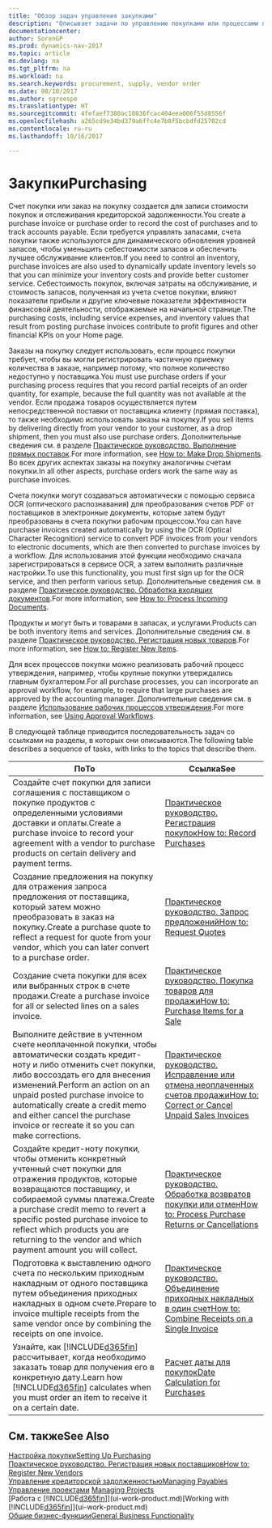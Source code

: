 ```yaml
---
title: "Обзор задач управления закупками"
description: "Описывает задачи по управлению покупками или процессами покупок, включая работу счетов покупки и заказов на покупку."
documentationcenter: 
author: SorenGP
ms.prod: dynamics-nav-2017
ms.topic: article
ms.devlang: na
ms.tgt_pltfrm: na
ms.workload: na
ms.search.keywords: procurement, supply, vendor order
ms.date: 08/10/2017
ms.author: sgroespe
ms.translationtype: HT
ms.sourcegitcommit: 4fefaef7380ac10836fcac404eea006f55d8556f
ms.openlocfilehash: a265cd9e34bd379a6ffc4e7b8f5bcbdfd25702cd
ms.contentlocale: ru-ru
ms.lasthandoff: 10/16/2017

---
```

# <a name="purchasing"></a><span data-ttu-id="594f9-103">Закупки</span><span class="sxs-lookup"><span data-stu-id="594f9-103">Purchasing</span></span>
<span data-ttu-id="594f9-104">Счет покупки или заказ на покупку создается для записи стоимости покупок и отслеживания кредиторской задолженности.</span><span class="sxs-lookup"><span data-stu-id="594f9-104">You create a purchase invoice or purchase order to record the cost of purchases and to track accounts payable.</span></span> <span data-ttu-id="594f9-105">Если требуется управлять запасами, счета покупки также используются для динамического обновления уровней запасов, чтобы уменьшить себестоимости запасов и обеспечить лучшее обслуживание клиентов.</span><span class="sxs-lookup"><span data-stu-id="594f9-105">If you need to control an inventory, purchase invoices are also used to dynamically update inventory levels so that you can minimize your inventory costs and provide better customer service.</span></span> <span data-ttu-id="594f9-106">Себестоимость покупок, включая затраты на обслуживание, и стоимость запасов, полученная из учета счетов покупки, влияют показатели прибыли и другие ключевые показатели эффективности финансовой деятельности, отображаемые на начальной странице.</span><span class="sxs-lookup"><span data-stu-id="594f9-106">The purchasing costs, including service expenses, and inventory values that result from posting purchase invoices contribute to profit figures and other financial KPIs on your Home page.</span></span>

<span data-ttu-id="594f9-107">Заказы на покупку следует использовать, если процесс покупки требует, чтобы вы могли регистрировать частичную приемку количества в заказе, например потому, что полное количество недоступно у поставщика.</span><span class="sxs-lookup"><span data-stu-id="594f9-107">You must use purchase orders if your purchasing process requires that you record partial receipts of an order quantity, for example, because the full quantity was not available at the vendor.</span></span> <span data-ttu-id="594f9-108">Если продажа товаров осуществляется путем непосредственной поставки от поставщика клиенту (прямая поставка), то также необходимо использовать заказы на покупку.</span><span class="sxs-lookup"><span data-stu-id="594f9-108">If you sell items by delivering directly from your vendor to your customer, as a drop shipment, then you must also use purchase orders.</span></span> <span data-ttu-id="594f9-109">Дополнительные сведения см. в разделе [Практическое руководство. Выполнение прямых поставок](sales-how-drop-shipment.md).</span><span class="sxs-lookup"><span data-stu-id="594f9-109">For more information, see [How to: Make Drop Shipments](sales-how-drop-shipment.md).</span></span> <span data-ttu-id="594f9-110">Во всех других аспектах заказы на покупку аналогичны счетам покупки.</span><span class="sxs-lookup"><span data-stu-id="594f9-110">In all other aspects, purchase orders work the same way as purchase invoices.</span></span>

<span data-ttu-id="594f9-111">Счета покупки могут создаваться автоматически с помощью сервиса OCR (оптического распознавания) для преобразования счетов PDF от поставщиков в электронные документы, которые затем будут преобразованы в счета покупки рабочим процессом.</span><span class="sxs-lookup"><span data-stu-id="594f9-111">You can have purchase invoices created automatically by using the OCR (Optical Character Recognition) service to convert PDF invoices from your vendors to electronic documents, which are then converted to purchase invoices by a workflow.</span></span> <span data-ttu-id="594f9-112">Для использования этой функции необходимо сначала зарегистрироваться в сервисе OCR, а затем выполнить различные настройки.</span><span class="sxs-lookup"><span data-stu-id="594f9-112">To use this functionality, you must first sign up for the OCR service, and then perform various setup.</span></span> <span data-ttu-id="594f9-113">Дополнительные сведения см. в разделе [Практическое руководство. Обработка входящих документов](across-process-income-documents.md).</span><span class="sxs-lookup"><span data-stu-id="594f9-113">For more information, see [How to: Process Incoming Documents](across-process-income-documents.md).</span></span>      

<span data-ttu-id="594f9-114">Продукты и могут быть и товарами в запасах, и услугами.</span><span class="sxs-lookup"><span data-stu-id="594f9-114">Products can be both inventory items and services.</span></span> <span data-ttu-id="594f9-115">Дополнительные сведения см. в разделе [Практическое руководство. Регистрация новых товаров](inventory-how-register-new-items.md).</span><span class="sxs-lookup"><span data-stu-id="594f9-115">For more information, see [How to: Register New Items](inventory-how-register-new-items.md).</span></span>

<span data-ttu-id="594f9-116">Для всех процессов покупки можно реализовать рабочий процесс утверждения, например, чтобы крупные покупки утверждались главным бухгалтером.</span><span class="sxs-lookup"><span data-stu-id="594f9-116">For all purchase processes, you can incorporate an approval workflow, for example, to require that large purchases are approved by the accounting manager.</span></span> <span data-ttu-id="594f9-117">Дополнительные сведения см. в разделе [Использование рабочих процессов утверждения](across-how-use-approval-workflows.md).</span><span class="sxs-lookup"><span data-stu-id="594f9-117">For more information, see [Using Approval Workflows](across-how-use-approval-workflows.md).</span></span>

<span data-ttu-id="594f9-118">В следующей таблице приводится последовательность задач со ссылками на разделы, в которых они описываются.</span><span class="sxs-lookup"><span data-stu-id="594f9-118">The following table describes a sequence of tasks, with links to the topics that describe them.</span></span>

| <span data-ttu-id="594f9-119">По</span><span class="sxs-lookup"><span data-stu-id="594f9-119">To</span></span> | <span data-ttu-id="594f9-120">Ссылка</span><span class="sxs-lookup"><span data-stu-id="594f9-120">See</span></span> |
| --- | --- |
| <span data-ttu-id="594f9-121">Создайте счет покупки для записи соглашения с поставщиком о покупке продуктов с определенными условиями доставки и оплаты.</span><span class="sxs-lookup"><span data-stu-id="594f9-121">Create a purchase invoice to record your agreement with a vendor to purchase products on certain delivery and payment terms.</span></span> |[<span data-ttu-id="594f9-122">Практическое руководство. Регистрация покупок</span><span class="sxs-lookup"><span data-stu-id="594f9-122">How to: Record Purchases</span></span>](purchasing-how-record-purchases.md) |
|<span data-ttu-id="594f9-123">Создание предложения на покупку для отражения запроса предложения от поставщика, который затем можно преобразовать в заказ на покупку.</span><span class="sxs-lookup"><span data-stu-id="594f9-123">Create a purchase quote to reflect a request for quote from your vendor, which you can later convert to a purchase order.</span></span>|[<span data-ttu-id="594f9-124">Практическое руководство. Запрос предложений</span><span class="sxs-lookup"><span data-stu-id="594f9-124">How to: Request Quotes</span></span>](purchasing-how-request-quotes.md)|
| <span data-ttu-id="594f9-125">Создание счета покупки для всех или выбранных строк в счете продажи.</span><span class="sxs-lookup"><span data-stu-id="594f9-125">Create a purchase invoice for all or selected lines on a sales invoice.</span></span> |[<span data-ttu-id="594f9-126">Практическое руководство. Покупка товаров для продажи</span><span class="sxs-lookup"><span data-stu-id="594f9-126">How to: Purchase Items for a Sale</span></span>](purchasing-how-purchase-products-sale.md) |
| <span data-ttu-id="594f9-127">Выполните действие в учтенном счете неоплаченной покупки, чтобы автоматически создать кредит-ноту и либо отменить счет покупки, либо воссоздать его для внесения изменений.</span><span class="sxs-lookup"><span data-stu-id="594f9-127">Perform an action on an unpaid posted purchase invoice to automatically create a credit memo and either cancel the purchase invoice or recreate it so you can make corrections.</span></span> |[<span data-ttu-id="594f9-128">Практическое руководство. Исправление или отмена неоплаченных счетов продажи</span><span class="sxs-lookup"><span data-stu-id="594f9-128">How to: Correct or Cancel Unpaid Sales Invoices</span></span>](purchasing-how-correct-cancel-unpaid-purchase-invoices.md) |
| <span data-ttu-id="594f9-129">Создайте кредит-ноту покупки, чтобы отменить конкретный учтенный счет покупки для отражения продуктов, которые возвращаются поставщику, и собираемой суммы платежа.</span><span class="sxs-lookup"><span data-stu-id="594f9-129">Create a purchase credit memo to revert a specific posted purchase invoice to reflect which products you are returning to the vendor and which payment amount you will collect.</span></span> |[<span data-ttu-id="594f9-130">Практическое руководство. Обработка возвратов покупки или отмен</span><span class="sxs-lookup"><span data-stu-id="594f9-130">How to: Process Purchase Returns or Cancellations</span></span>](purchasing-how-register-new-vendors.md) |
|<span data-ttu-id="594f9-131">Подготовка к выставлению одного счета по нескольким приходным накладным от одного поставщика путем объединения приходных накладных в одном счете.</span><span class="sxs-lookup"><span data-stu-id="594f9-131">Prepare to invoice multiple receipts from the same vendor once by combining the receipts on one invoice.</span></span>|[<span data-ttu-id="594f9-132">Практическое руководство. Объединение приходных накладных в один счет</span><span class="sxs-lookup"><span data-stu-id="594f9-132">How to: Combine Receipts on a Single Invoice</span></span>](purchasing-how-to-combine-receipts.md)|
| <span data-ttu-id="594f9-133">Узнайте, как [!INCLUDE[d365fin](includes/d365fin_md.md)] рассчитывает, когда необходимо заказать товар для получения его в конкретную дату.</span><span class="sxs-lookup"><span data-stu-id="594f9-133">Learn how [!INCLUDE[d365fin](includes/d365fin_md.md)] calculates when you must order an item to receive it on a certain date.</span></span>|[<span data-ttu-id="594f9-134">Расчет даты для покупок</span><span class="sxs-lookup"><span data-stu-id="594f9-134">Date Calculation for Purchases</span></span>](purchasing-date-calculation-for-purchases.md)|

## <a name="see-also"></a><span data-ttu-id="594f9-135">См. также</span><span class="sxs-lookup"><span data-stu-id="594f9-135">See Also</span></span>
[<span data-ttu-id="594f9-136">Настройка покупки</span><span class="sxs-lookup"><span data-stu-id="594f9-136">Setting Up Purchasing</span></span>](purchasing-setup-purchasing.md)  
[<span data-ttu-id="594f9-137">Практическое руководство. Регистрация новых поставщиков</span><span class="sxs-lookup"><span data-stu-id="594f9-137">How to: Register New Vendors</span></span>](purchasing-how-register-new-vendors.md)  
[<span data-ttu-id="594f9-138">Управление кредиторской задолженностью</span><span class="sxs-lookup"><span data-stu-id="594f9-138">Managing Payables</span></span>](payables-manage-payables.md)  
<span data-ttu-id="594f9-139">[Управление проектами](projects-manage-projects.md)  </span><span class="sxs-lookup"><span data-stu-id="594f9-139">[Managing Projects](projects-manage-projects.md)  </span></span>  
<span data-ttu-id="594f9-140">[Работа с [!INCLUDE[d365fin](includes/d365fin_md.md)]](ui-work-product.md)</span><span class="sxs-lookup"><span data-stu-id="594f9-140">[Working with [!INCLUDE[d365fin](includes/d365fin_md.md)]](ui-work-product.md)</span></span>  
[<span data-ttu-id="594f9-141">Общие бизнес-функции</span><span class="sxs-lookup"><span data-stu-id="594f9-141">General Business Functionality</span></span>](ui-across-business-areas.md)

## 

